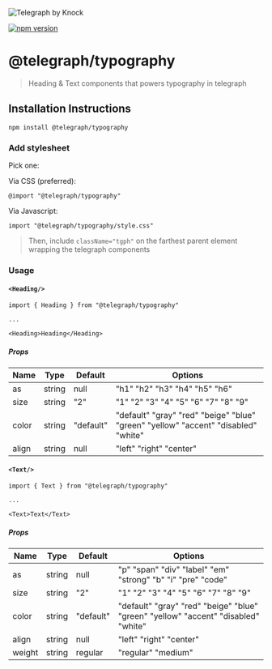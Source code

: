 ![Telegraph by Knock](https://github.com/knocklabs/telegraph/assets/29106675/9b5022e3-b02c-4582-ba57-3d6171e45e44)

[![npm version](https://img.shields.io/npm/v/@telegraph/typography.svg)](https://www.npmjs.com/package/@telegraph/typography)

# @telegraph/typography
> Heading & Text components that powers typography in telegraph


## Installation Instructions

```
npm install @telegraph/typography
```


### Add stylesheet
Pick one:

Via CSS (preferred):
```
@import "@telegraph/typography"
```

Via Javascript:
```
import "@telegraph/typography/style.css"
```

> Then, include `className="tgph"` on the farthest parent element wrapping the telegraph components

### Usage

#### `<Heading/>`

```
import { Heading } from "@telegraph/typography"

...

<Heading>Heading</Heading>
```

##### Props

| Name | Type | Default | Options |
| ---- | -----| ------- | ------- |
| as | string | null | "h1" "h2" "h3" "h4" "h5" "h6" |
| size | string | "2" | "1" "2" "3" "4" "5" "6" "7" "8" "9" |
| color | string | "default" | "default" "gray" "red" "beige" "blue" "green" "yellow" "accent" "disabled" "white" |
| align | string | null | "left" "right" "center" |

#### `<Text/>`

```
import { Text } from "@telegraph/typography"

...

<Text>Text</Text>
```

##### Props

| Name | Type | Default | Options |
| ---- | -----| ------- | ------- |
| as | string | null | "p" "span" "div" "label" "em" "strong" "b" "i" "pre" "code"
| size | string | "2" | "1" "2" "3" "4" "5" "6" "7" "8" "9" |
| color | string | "default" | "default" "gray" "red" "beige" "blue" "green" "yellow" "accent" "disabled" "white" |
| align | string | null | "left" "right" "center" |
| weight | string | regular | "regular" "medium" |
